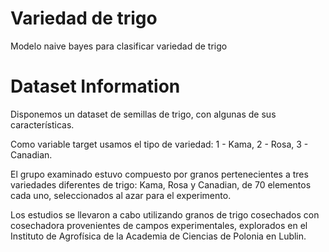 # Variedad de trigo
Modelo naive bayes para clasificar variedad de trigo

# Dataset Information
Disponemos un dataset de semillas de trigo, con algunas de sus características.

Como variable target usamos el tipo de variedad: 1 - Kama, 2 - Rosa, 3 - Canadian.

El grupo examinado estuvo compuesto por granos pertenecientes a tres variedades diferentes de trigo: Kama, Rosa y Canadian, de 70 elementos cada uno, seleccionados al azar para el experimento.

Los estudios se llevaron a cabo utilizando granos de trigo cosechados con cosechadora provenientes de campos experimentales, explorados en el Instituto de Agrofísica de la Academia de Ciencias de Polonia en Lublin.
